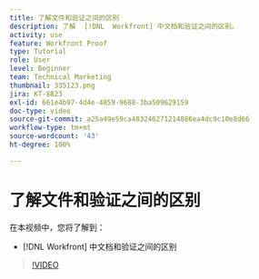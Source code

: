 ```yaml
---
title: 了解文件和验证之间的区别
description: 了解  [!DNL  Workfront] 中文档和验证之间的区别。
activity: use
feature: Workfront Proof
type: Tutorial
role: User
level: Beginner
team: Technical Marketing
thumbnail: 335123.png
jira: KT-8823
exl-id: 661e4b97-4d4e-4859-9688-3ba509629159
doc-type: video
source-git-commit: a25a49e59ca483246271214886ea4dc9c10e8d66
workflow-type: tm+mt
source-wordcount: '43'
ht-degree: 100%

---
```


# 了解文件和验证之间的区别

在本视频中，您将了解到：

* [!DNL Workfront] 中文档和验证之间的区别

>[!VIDEO](https://video.tv.adobe.com/v/335123/?quality=12&learn=on)
